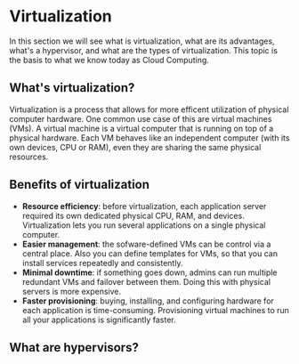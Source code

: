 # Virtualization

In this section we will see what is virtualization, what are its advantages, what's a hypervisor, and what are the types of virtualization. This topic is the basis to what we know today as Cloud Computing. 

## What's virtualization?

Virtualization is a process that allows for more efficent utilization of physical computer hardware. One common use case of this are virtual machines (VMs). A virtual machine is a virtual computer that is running on top of a physical hardware. Each VM behaves like an independent computer (with its own devices, CPU or RAM), even they are sharing the same physical resources. 


## Benefits of virtualization

- **Resource efficiency**: before virtualization, each application server required its own dedicated physical CPU, RAM, and devices. Virtualization lets you run several applications on a single physical computer.
- **Easier management**: the sofware-defined VMs can be control via a central place. Also you can define templates for VMs, so that you can install services repeatedly and consistently. 
- **Minimal downtime**: if something goes down, admins can run multiple redundant VMs and failover between them. Doing this with physical servers is more expensive.
- **Faster provisioning**: buying, installing, and configuring hardware for each application is time-consuming. Provisioning virtual machines to run all your applications is significantly faster.

## What are hypervisors?